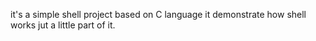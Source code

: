 it's a simple shell project based on C language
it demonstrate how shell works jut a little part of it.
